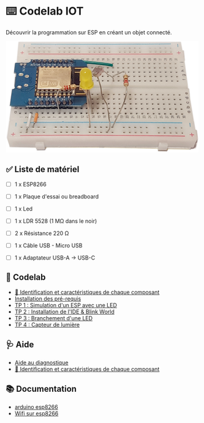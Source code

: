 # ⌨️ Codelab IOT

Découvrir la programmation sur ESP en créant un objet connecté.

![kit](resources/kit.jpg)

## ✅ Liste de matériel

- [ ] 1 x ESP8266
- [ ] 1 x Plaque d'essai ou breadboard
- [ ] 1 x Led
- [ ] 1 x LDR 5528 (1 MΩ dans le noir)
- [ ] 2 x Résistance 220 Ω
- [ ] 1 x Câble USB - Micro USB
- [ ] 1 x Adaptateur USB-A -> USB-C


## 📝 Codelab

- [🔎 Identification et caractéristiques de chaque composant](composants.md)
- [Installation des pré-requis](pre-requis.md)
- [TP 1 : Simulation d'un ESP avec une LED](tp1.md)
- [TP 2 : Installation de l'IDE & Blink World](tp2.md)
- [TP 3 : Branchement d'une LED](tp3.md)
- [TP 4 : Capteur de lumière](tp4.md)

## 🩺 Aide

- [Aide au diagnostique](troubleshooting.md)
- [🔎 Identification et caractéristiques de chaque composant](composants.md)

## 📚 Documentation

- [arduino esp8266](https://arduino-esp8266.readthedocs.io/en/latest/index.html)
- [Wifi sur esp8266](https://siytek.com/wemos-d1-mini-arduino-wifi/)
